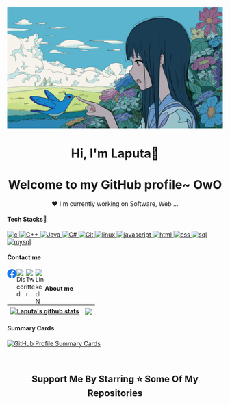 
<p align="center">
  <a href="https://github.com/CongNT16" >
    <img src="banner.jpg" alt="Laputa Banner"></a>
</p>

<h1 align="center">Hi, I'm <a >Laputa</a>👋</h1>
<h1 align="center">Welcome to my GitHub profile~ OwO</h1>

<p align="center">❤ I'm currently working on Software, Web ...</p>

<p> <h4>Tech Stacks🧰</h4> </p>

<p align='center'>


<p align="left">
<a href="https://www.cprogramming.com/" target="_blank"> <img src="https://img.shields.io/badge/C-A8B9CC?style=for-the-badge&logo=c&logoColor=white" alt="c"/> </a>
<a href="https://isocpp.org/std/the-standard" target="_blank"> <img src="https://img.shields.io/badge/C++-00599C.svg?style=for-the-badge&logo=C++&logoColor=white" alt="C++"/> </a>
<a href="https://www.java.com" target="_blank"> <img src="https://img.shields.io/badge/Java-ED8B00?style=for-the-badge&logo=java&logoColor=white" alt="Java"/> </a> 
  <a href="#" target="_blank"> <img src="https://img.shields.io/badge/c%23-%23239120.svg?style=for-the-badge&logo=c-sharp&logoColor=white" alt="C#"/> </a>
<a href="https://git-scm.com/" target="_blank"> <img src="https://img.shields.io/badge/Git-F05032.svg?style=for-the-badge&logo=Git&logoColor=white" alt="Git"/> </a>
<a href="https://www.linux.org/" target="_blank"> <img src="https://img.shields.io/badge/Linux-FCC624.svg?style=for-the-badge&logo=Linux&logoColor=black" alt="linux"/> </a>
 <a href="https://www.javascript.com/" target="_blank"> <img src="https://img.shields.io/badge/JavaScript-F7DF1E.svg?style=for-the-badge&logo=JavaScript&logoColor=white" alt="javascript"/> </a>
 <a href="#" target="_blank"> <img src="https://img.shields.io/badge/HTML5-E34F26.svg?style=for-the-badge&logo=HTML5&logoColor=white" alt="html"/> </a>
 <a href="#" target="_blank"> <img src="https://img.shields.io/badge/CSS3-1572B6.svg?style=for-the-badge&logo=CSS3&logoColor=white" alt="css"/> </a>
 <a href="#" target="_blank"> <img src="https://img.shields.io/badge/Microsoft%20SQL%20Server-CC2927?style=for-the-badge&logo=microsoft%20sql%20server&logoColor=white" alt="sql"/> </a>
 <a href="#" target="_blank"> <img src="https://img.shields.io/badge/MySQL-4479A1.svg?style=for-the-badge&logo=MySQL&logoColor=white" alt="mysql"/> </a>
  
<p> <h4>Contact me</h4> </p>
<a href="https://www.facebook.com/nguyencong.1606">
  <img align="left" alt="Instagram" width="22px" src="/img/Facebook_logo.svg" />
</a>
<a href="https://discord.gg/ZmcJteT2v7">
  <img align="left" alt="Discord" width="22px" src="https://raw.githubusercontent.com/peterthehan/peterthehan/master/assets/discord.svg" />
</a>
<a href="https://twitter.com/Laputa_1606">
  <img align="left" alt="Twitter" width="22px" src="https://raw.githubusercontent.com/peterthehan/peterthehan/master/assets/twitter.svg" />
</a>
<a href="https://www.linkedin.com/in/nguyencong1606/">
  <img align="left" alt="LinkedIN" width="22px" src="https://raw.githubusercontent.com/peterthehan/peterthehan/master/assets/linkedin.svg" />
</a>
<br>
<p> <h4>About me</h4> </p>

| <a href="https://github.com/ThanhCongHE161306"><img align="center" src="https://github-readme-stats.vercel.app/api?username=ThanhCongHE161306&show_icons=true&include_all_commits=true&theme=default&hide_border=true" alt="Laputa's github stats" /></a> | <a href="https://github.com/ThanhCongHE161306"><img align="center" src="https://github-readme-stats.vercel.app/api/top-langs/?username=ThanhCongHE161306&layout=compact&theme=default&hide_border=true" /></a> |
| ------------- | ------------- |

<p> <h4>Summary Cards</h4> </p>
<a href="https://github.com/ThanhCongHE161306" >
<p> 

![GitHub Profile Summary Cards](http://github-profile-summary-cards.vercel.app/api/cards/profile-details?username=ThanhCongHE161306&theme=nord_bright)
</p></a>
<br>

<h2 align='center'>Support Me By Starring ⭐ Some Of My Repositories</h2>
<br>



